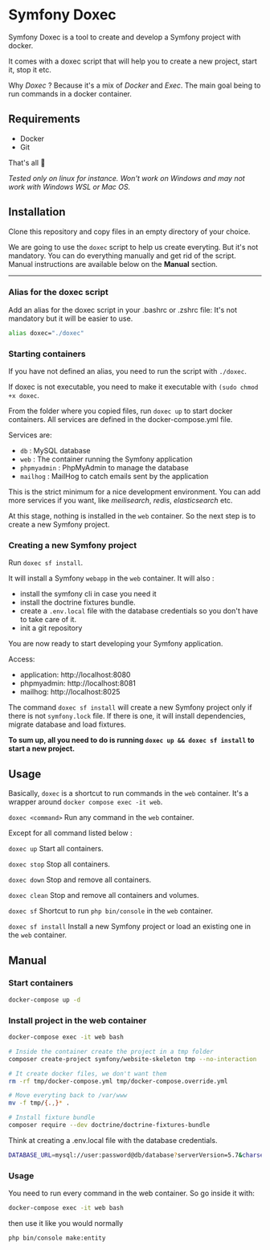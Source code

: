 # Symfony Doxec

Symfony Doxec is a tool to create and develop a Symfony project with docker.

It comes with a doxec script that will help you to create a new project, start it, stop it etc.

Why *Doxec* ? Because it's a mix of *Docker* and *Exec*. The main goal being to run commands in a docker container.

## Requirements

- Docker
- Git

That's all :tada:

*Tested only on linux for instance. Won't work on Windows and may not work with Windows WSL or Mac OS.*

## Installation

Clone this repository and copy files in an empty directory of your choice.

We are going to use the `doxec` script to help us create everyting. But it's not mandatory. You can do everything manually and get rid of the script. Manual instructions are available below on the **Manual** section.

--- 
### Alias for the doxec script
Add an alias for the doxec script in your .bashrc or .zshrc file: It's not mandatory but it will be easier to use.

```bash
alias doxec="./doxec"
```

### Starting containers

If you have not defined an alias, you need to run the script with `./doxec`.

If doxec is not executable, you need to make it executable with `(sudo chmod +x doxec`.

From the folder where you copied files, run `doxec up` to start docker containers. All services are defined in the docker-compose.yml file.

Services are:
- `db` : MySQL database
- `web` : The container running the Symfony application
- `phpmyadmin` : PhpMyAdmin to manage the database
- `mailhog` : MailHog to catch emails sent by the application

This is the strict minimum for a nice development environment. You can add more services if you want, like *meilisearch*, *redis*, *elasticsearch* etc.

At this stage, nothing is installed in the `web` container. So the next step is to create a new Symfony project.

### Creating a new Symfony project

Run `doxec sf install`.

It will install a Symfony `webapp` in the `web` container. It will also : 
- install the symfony cli in case you need it 
- install the doctrine fixtures bundle.
- create a `.env.local` file with the database credentials so you don't have to take care of it.
- init a git repository

You are now ready to start developing your Symfony application.

Access:
- application: http://localhost:8080
- phpmyadmin: http://localhost:8081
- mailhog: http://localhost:8025

The command `doxec sf install` will create a new Symfony project only if there is not `symfony.lock` file. If there is one, it will install dependencies, migrate database and load fixtures.

**To sum up, all you need to do is running `doxec up && doxec sf install` to start a new project.**

## Usage

Basically, `doxec` is a shortcut to run commands in the `web` container. It's a wrapper around `docker compose exec -it web`.

`doxec <command>`
Run any command in the `web` container.

Except for all command listed below :

`doxec up` 
Start all containers.

`doxec stop`
Stop all containers.

`doxec down`
Stop and remove all containers.

`doxec clean` 
Stop and remove all containers and volumes.

`doxec sf`
Shortcut to run `php bin/console` in the `web` container.

`doxec sf install`
Install a new Symfony project or load an existing one in the `web` container.

## Manual

### Start containers
  
```bash
docker-compose up -d
```

### Install project in the web container

```bash
docker-compose exec -it web bash

# Inside the container create the project in a tmp folder
composer create-project symfony/website-skeleton tmp --no-interaction

# It create docker files, we don't want them
rm -rf tmp/docker-compose.yml tmp/docker-compose.override.yml

# Move everyting back to /var/www
mv -f tmp/{.,}* .

# Install fixture bundle
composer require --dev doctrine/doctrine-fixtures-bundle
```

Think at creating a .env.local file with the database credentials. 
  
  ```bash
  DATABASE_URL=mysql://user:password@db/database?serverVersion=5.7&charset=utf8mb4
  ```

### Usage

You need to run every command in the web container. So go inside it with:
``` bash
docker-compose exec -it web bash
```

then use it like you would normally

```bash
php bin/console make:entity
```